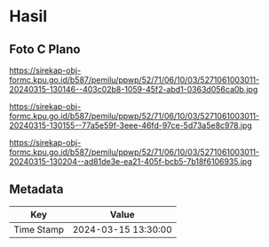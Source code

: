 # Hasil

## Foto C Plano

https://sirekap-obj-formc.kpu.go.id/b587/pemilu/ppwp/52/71/06/10/03/5271061003011-20240315-130146--403c02b8-1059-45f2-abd1-0363d056ca0b.jpg

https://sirekap-obj-formc.kpu.go.id/b587/pemilu/ppwp/52/71/06/10/03/5271061003011-20240315-130155--77a5e59f-3eee-46fd-97ce-5d73a5e8c978.jpg

https://sirekap-obj-formc.kpu.go.id/b587/pemilu/ppwp/52/71/06/10/03/5271061003011-20240315-130204--ad81de3e-ea21-405f-bcb5-7b18f6106935.jpg


## Metadata

| Key        | Value               |
| ---------- | ------------------- |
| Time Stamp | 2024-03-15 13:30:00 |



